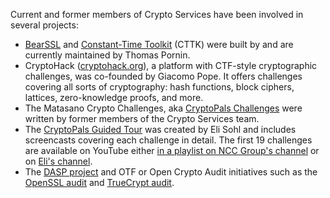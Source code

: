 Current and former members of Crypto Services have been involved in several projects:

* [BearSSL](https://bearssl.org/) and [Constant-Time Toolkit]([https://bearssl.org/](https://github.com/pornin/CTTK)) (CTTK) were built by and are currently maintained by Thomas Pornin.
* CryptoHack ([cryptohack.org](https://cryptohack.org)), a platform with CTF-style cryptographic challenges, was co-founded by Giacomo Pope.
  It offers challenges covering all sorts of cryptography: hash functions, block ciphers, lattices, zero-knowledge proofs, and more.
* The Matasano Crypto Challenges, aka [CryptoPals Challenges](https://cryptopals.com) were written by former members of the Crypto Services team.
* The [CryptoPals Guided Tour](https://www.youtube.com/@EliSohl) was created by Eli Sohl and includes screencasts covering each challenge in detail.
  The first 19 challenges are available on YouTube either [in a playlist on NCC Group's channel](https://www.youtube.com/playlist?list=PLWvDpnCcem1P6i8pZm2x7KHp5iaxwrK_P) or on [Eli's channel](https://www.youtube.com/@EliSohl).
* The [DASP project](https://dasp.co/) and OTF or Open Crypto Audit initiatives such as the [OpenSSL audit](https://www.nccgroup.com/us/about-us/newsroom-and-events/blog/2015/may/openssl-audit/) and [TrueCrypt audit](https://opencryptoaudit.org/reports/TrueCrypt_Phase_II_NCC_OCAP_final.pdf).